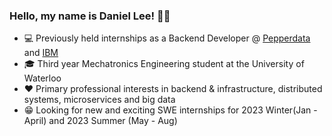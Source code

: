 ### Hello, my name is Daniel Lee! 👦🏻

- 💻 Previously held internships as a Backend Developer @ [Pepperdata](https://www.pepperdata.com/) and [IBM](https://www.ibm.com/ca-en)
- 🎓 Third year Mechatronics Engineering student at the University of Waterloo
- ❤️ Primary professional interests in backend & infrastructure, distributed systems, microservices and big data
- 😁 Looking for new and exciting SWE internships for 2023 Winter(Jan - April) and 2023 Summer (May - Aug)
